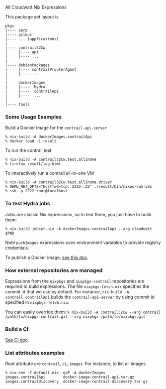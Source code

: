 All Cloudwatt Nix Expressions

This package set layout is
```
pkgs
|---- perp
|---- pileus
|---- ... (applications)
|
|---- contrail32Cw
|     |---- api
|     |---- ...
|
|---- debianPackages
|     |---- contrailVrouterAgent
|     |---- ...
|
|     dockerImages
|     |----  hydra
|     |----  contrailApi
|     |----  ...
|
|---- tools
```

### Some Usage Examples

Build a Docker image for the `contrail-api-server`
```
% nix-build -A dockerImages.contrailApi
% docker load -i result
```

To run the contrail test
```
% nix-build -A contrail32Cw.test.allInOne
% firefox result/log.html
```

To interactively run a contrail all-in-one VM
```
% nix-build -A contrail32Cw.test.allInOne.driver
% QEMU_NET_OPTS="hostfwd=tcp::2222-:22" ./result/bin/nixos-run-vms
% ssh -p 2222 root@localhost
```

### To test Hydra jobs
Jobs are classic Nix expressions, so to test them, you just have to build them:
```
% nix-build jobset.nix -A dockerImages.contrailApi --arg cloudwatt $PWD
```
Note `pushImages` expressions uses environment variables to provide registry credentials.

To publish a Docker image, [see this doc](doc).

### How external repositories are managed

Expressions from the `nixpkgs` and `nixpkgs-contrail` repositories are
required to build expressions. The file `nixpkgs-fetch.nix` specifies
the commit id that we use by default.
For instance, `nix-build -A contrail.contrailApi` builds the
`contrail-api-server` by using commit id specified in `nixpkgs-fetch.nix`.

You can easily override them:
`% nix-build -A contrail32Cw --arg contrail /path/to/nixpgs-contrail.git --arg nixpkgs /path/to/nixpkgs.git`


### Build a CI
[See CI doc](ci).


### List attributes examples

Root attribute are `contrail`, `ci`, `images`. For instance, to list
all images
```
% nix-env -f default.nix -qaP -A dockerImages
images.contrailApi        docker-image-contrail-api.tar.gz
images.contrailDiscovery  docker-image-contrail-discovery.tar.gz
```
